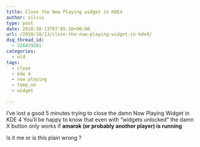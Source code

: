 ```yaml
---
title: Close the Now Playing widget in KDE4
author: silviu
type: post
date: 2010-10-13T07:05:16+00:00
url: /2010/10/13/close-the-now-playing-widget-in-kde4/
dsq_thread_id:
  - 326479391
categories:
  - old
tags:
  - close
  - kde 4
  - now playing
  - temp_on
  - widget

---
```

I&#8217;ve lost a good 5 minutes trying to close the damn Now Playing Widget in KDE 4 You&#8217;ll be happy to know that even with &#8220;widgets unlocked&#8221; the damn X button only works if **amarok (or probably another player) is running**

Is it me or is this plain wrong ?